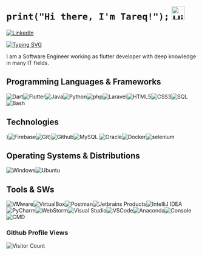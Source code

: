 # `print("Hi there, I'm Tareq!");` <img src="https://user-images.githubusercontent.com/1303154/88677602-1635ba80-d120-11ea-84d8-d263ba5fc3c0.gif" width="35px" height="35px" alt="Hi!">

[![LinkedIn](https://img.shields.io/badge/LinkedIn-%230077B5.svg?&style=flat-square&logo=linkedin&logoColor=white)](https://www.linkedin.com/in/tareq-abunasser/)


[![Typing SVG](https://readme-typing-svg.herokuapp.com?font=Fira+Code&size=24&pause=1000&width=435&lines=Software+Engineer;Flutter+Developer;Python+Developer;Java+Developer;Linux+Administrator;Network+Engineer;Laravel+Developer)](https://git.io/typing-svg)

I am a Software Engineer working as flutter developer with deep knowledge in many IT fields.

## Programming Languages & Frameworks

![Dart](https://img.icons8.com/color/35/dart.png)![Flutter](https://img.icons8.com/color/35/flutter.png)![Java](https://img.icons8.com/color/35/java-coffee-cup-logo--v1.png)![Python](https://img.icons8.com/color/35/python--v1.png)![php](https://img.icons8.com/officexs/16/000000/php-logo.png)![Laravel](https://img.icons8.com/fluency/48/000000/laravel.png)![HTML5](https://img.icons8.com/color/35/html-5.png)![CSS3](https://img.icons8.com/color/35/css3.png)![SQL](https://img.icons8.com/external-soft-fill-juicy-fish/35/external-sql-coding-and-development-soft-fill-soft-fill-juicy-fish.png)![Bash](https://img.icons8.com/plasticine/35/bash.png)

## Technologies

)![Firebase](https://img.icons8.com/?id=62452&size=35&color=000000)![Git](https://img.icons8.com/color/35/git.png))![Github](https://img.icons8.com/?id=52539&size=35)![MySQL](https://img.icons8.com/?id=UFXRpPFebwa2&size=35) ![Oracle](https://img.icons8.com/color/35/oracle-logo.png)![Docker](https://img.icons8.com/color/35/docker.png)![selenium](https://seeklogo.com/images/S/selenium-logo-A1B53CEFB0-seeklogo.com.png)


## Operating Systems & Distributions

![Windows](https://img.icons8.com/color/35/windows-10.png)![Ubuntu](https://img.icons8.com/color/35/ubuntu--v1.png)


## Tools & SWs

![VMware](https://img.icons8.com/?id=mkkp6yt38FVq&size=35)![VirtualBox](https://img.icons8.com/?id=38792&size=35)![Postman](https://img.icons8.com/external-tal-revivo-color-tal-revivo/35/external-postman-is-the-only-complete-api-development-environment-logo-color-tal-revivo.png)![Jetbrains Products](https://img.icons8.com/color/35/jetbrains.png)![IntelliJ IDEA](https://img.icons8.com/?id=61466&size=35)![PyCharm](https://img.icons8.com/?id=117121&size=35)![WebStorm](https://img.icons8.com/?id=32sNCVhNAx9Y&size=35)![Visual Studio](https://img.icons8.com/?id=y7WGoWNuIWac&size=35)![VSCode](https://img.icons8.com/color/35/visual-studio-code-2019.png)![Anaconda](https://img.icons8.com/fluency/35/anaconda--v2.png)![Console](https://img.icons8.com/color/35/console.png)![CMD](https://img.icons8.com/?id=19291&size=35)


### Github Profile Views

![Visitor Count](https://profile-counter.glitch.me/{tareqAbuNasser}/count.svg)
